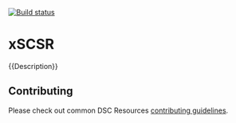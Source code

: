 [![Build status](https://ci.appveyor.com/api/projects/status/7basx8plqk4s29yn/branch/master?svg=true)](https://ci.appveyor.com/project/PowerShell/xscsr/branch/master)

# xSCSR

{{Description}}

## Contributing
Please check out common DSC Resources [contributing guidelines](https://github.com/PowerShell/DscResource.Kit/blob/master/CONTRIBUTING.md).
